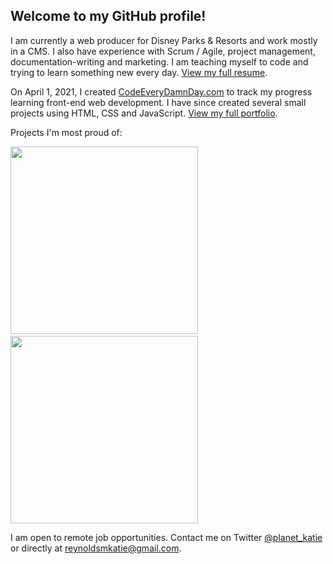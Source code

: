 ## Welcome to my GitHub profile!

I am currently a web producer for Disney Parks & Resorts and work mostly in a CMS. I also have experience with Scrum / Agile, project management, documentation-writing and marketing. I am teaching myself to code and trying to learn something new every day. [View my full resume](https://www.codeeverydamnday.com/resume.html).

On April 1, 2021, I created [CodeEveryDamnDay.com](https://www.codeeverydamnday.com/) to track my progress learning front-end web development. I have since created several small projects using HTML, CSS and JavaScript. [View my full portfolio](https://www.codeeverydamnday.com/portfolio.html). 

Projects I'm most proud of:

[<img src="https://www.codeeverydamnday.com/images/dragondropcta.png" width="300px">](https://codeeverydamnday.com/projects/dragondrop/index.html)&nbsp;&nbsp;&nbsp;&nbsp;[<img src="https://www.codeeverydamnday.com/images/rocketblastercta.png" width="300px">](https://codeeverydamnday.com/projects/rocketblaster/index.html)

I am open to remote job opportunities. Contact me on Twitter [@planet_katie](https://twitter.com/planet_katie) or directly at <a href="mailto:reynoldsmkatie@gmail.com">reynoldsmkatie@gmail.com</a>.

<!-- ### Current Stack:

<img src="https://www.codeeverydamnday.com/images/resume-html.png" width="50px">&nbsp;&nbsp;&nbsp;&nbsp;<img src="https://www.codeeverydamnday.com/images/resume-css.png" width="50px">&nbsp;&nbsp;&nbsp;&nbsp;<img src="https://www.codeeverydamnday.com/images/resume-js.png" width="50px"> -->
